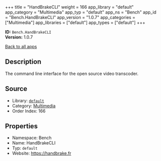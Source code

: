 ﻿+++
title = "HandBrakeCLI"
weight = 166
app_library = "default"
app_category = "Multimedia"
app_typ = "default"
app_ns = "Bench"
app_id = "Bench.HandBrakeCLI"
app_version = "1.0.7"
app_categories = ["Multimedia"]
app_libraries = ["default"]
app_types = ["default"]
+++

**ID:** `Bench.HandBrakeCLI`  
**Version:** 1.0.7  
<!--more-->

[Back to all apps](/apps/)

## Description
The command line interface for the open source video transcoder.

## Source

* Library: [`default`](/app_libraries/default)
* Category: [Multimedia](/app_categories/multimedia)
* Order Index: 166

## Properties

* Namespace: Bench
* Name: HandBrakeCLI
* Typ: `default`
* Website: <https://handbrake.fr>

